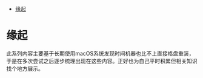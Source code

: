 <!--ts-->
* [缘起](#缘起)

<!-- Created by https://github.com/ekalinin/github-markdown-toc -->
<!-- Added by: runner, at: Wed Oct 19 08:41:19 UTC 2022 -->

<!--te-->
# 缘起

此系列内容主要基于长期使用macOS系统发现时间机器也比不上直接格盘重装，于是在多次尝试之后逐步梳理出现在这些内容。正好也为自己平时积累但相关知识找个地方展示。